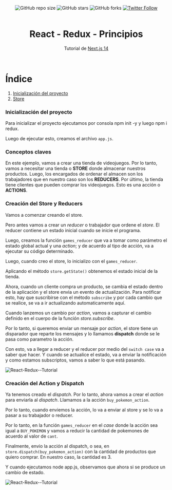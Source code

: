 <div align="center">
  
  ![GitHub repo size](https://img.shields.io/github/repo-size/eruedasanchez/NJS-14)
  ![GitHub stars](https://img.shields.io/github/stars/eruedasanchez/nextJS-14?style=social)
  ![GitHub forks](https://img.shields.io/github/forks/eruedasanchez/nextJS-14?style=social)
  [![Twitter Follow](https://img.shields.io/twitter/follow/RSanchez_Eze?style=social)](https://twitter.com/intent/follow?screen_name=RSanchez_Eze)
  <br/>
  <br/>

  <h1 align="center">React - Redux - Principios</h1>

  Tutorial de [Next.js 14](https://github.com/vercel/next.js) 
</div>
<br/>

# Índice

1. [Inicialización del proyecto](#inicialización-del-proyecto)
2. [Store](#store)

### Inicialización del proyecto

Para inicializar el proyecto ejecutamos por consola npm init -y y 
luego npm i redux.

Luego de ejecutar esto, creamos el archivo `app.js`.

### Conceptos claves

En este ejemplo, vamos a crear una tienda de videojuegos. Por lo tanto, vamos a necesitar una tienda o **STORE** donde almacenar nuestros productos.
Luego, los encargados de ordenar el almacen son los trabajadores que en nuestro caso son los **REDUCERS**.
Por último, la tienda tiene clientes que pueden comprar los videojuegos. Esto es una acción o **ACTIONS**.

### Creación del Store y Reducers

Vamos a comenzar creando el store. 

Pero antes vamos a crear un *reducer* o trabajador que ordene el *store*. El reducer contiene un estado inicial cuando se inicie el programa. 

Luego, creamos la función `games_reducer` que va a tomar como parámetro el estado global actual y una *action*; y de acuerdo al tipo de acción, va a ejecutar su código determinado.

Luego, cuando creo el store, lo inicializo con el `games_reducer`.

Aplicando el método `store.getState()` obtenemos el estado inicial de la tienda.

Ahora, cuando un cliente compra un producto, se cambia el estado dentro de la aplicación y el store envia un evento de actualización. Para notificar esto, hay que suscribirse con el método `subscribe` y por cada cambio que se realice, se va a ir actualizando automaticamente aquí.  

Cuando lanzemos un cambio por *action*, vamos a capturar el cambio definido en el cuerpo de la función *store.subscribe*.   

Por lo tanto, si queremos enviar un mensaje por *action*, el store tiene un disparador que reparte los mensajes y lo llamamos **dispatch** donde se le pasa como parametro la acción.

Con esto, va a llegar a reducer y el reducer por medio del `switch case` va a saber que hacer. Y cuando se actualice el estado, va a enviar la notificación y como estamos subscriptos, vamos a saber lo que está pasando. 

![React-Redux--Tutorial](https://i.postimg.cc/Fs9wPvgj/react-redux-tutorial-1.jpg "Creación del Store y Reducers")

### Creación del Action y Dispatch

Ya tenemos creado el *dispatch*. Por lo tanto, ahora vamos a crear el *action* para enviarla al *dispatch*.
Llamamos a la acción `buy_pokemon_action`.

Por lo tanto, cuando enviemos la acción, lo va a enviar al store y se lo va a pasar a su trabajador o reducer.

Por lo tanto, en la función `games_reducer` en el *case* donde la acción sea igual a `BUY_POKEMON` y vamos a reducir la cantidad de pokemones de acuerdo al valor de `cant`.

Finalmente, envio la acción al dispatch, o sea, en `store.dispatch(buy_pokemon_action)` con la cantidad de productos que quiero comprar. En nuestro caso, la cantidad es 3.

Y cuando ejecutamos node app.js, observamos que ahora si se produce un cambio de estado.

![React-Redux--Tutorial](https://i.postimg.cc/RVd6HDtZ/react-redux-tutorial-2.jpg "Creación del Action y Dispatch")










